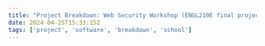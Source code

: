 ```yaml
---
title: "Project Breakdown: Web Security Workshop (ENGL210E final project)"
date: 2024-04-25T15:33:15Z
tags: ['project', 'software', 'breakdown', 'school']
---
```


